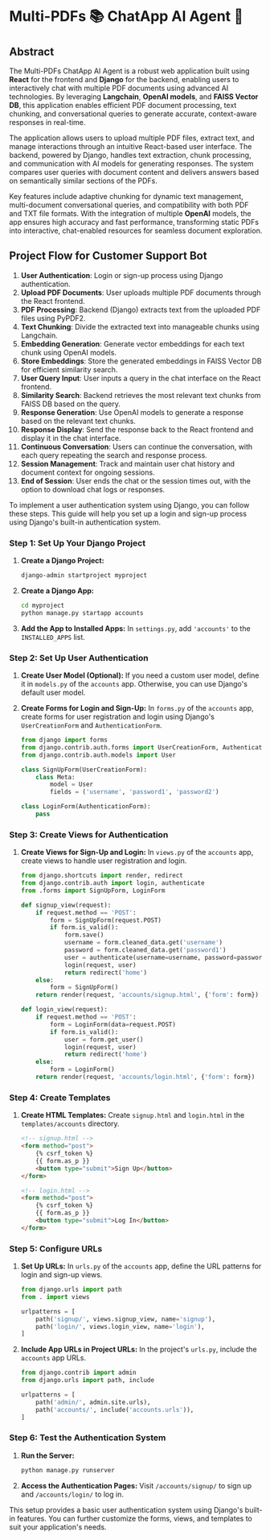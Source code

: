 
# Multi-PDFs 📚 ChatApp AI Agent 🤖

## Abstract
The Multi-PDFs ChatApp AI Agent is a robust web application built using **React** for the frontend and **Django** for the backend, enabling users to interactively chat with multiple PDF documents using advanced AI technologies. By leveraging **Langchain**, **OpenAI models**, and **FAISS Vector DB**, this application enables efficient PDF document processing, text chunking, and conversational queries to generate accurate, context-aware responses in real-time.

The application allows users to upload multiple PDF files, extract text, and manage interactions through an intuitive React-based user interface. The backend, powered by Django, handles text extraction, chunk processing, and communication with AI models for generating responses. The system compares user queries with document content and delivers answers based on semantically similar sections of the PDFs. 

Key features include adaptive chunking for dynamic text management, multi-document conversational queries, and compatibility with both PDF and TXT file formats. With the integration of multiple **OpenAI** models, the app ensures high accuracy and fast performance, transforming static PDFs into interactive, chat-enabled resources for seamless document exploration.


## Project Flow for Customer Support Bot 

1. **User Authentication**: Login or sign-up process using Django authentication.
2. **Upload PDF Documents**: User uploads multiple PDF documents through the React frontend.
3. **PDF Processing**: Backend (Django) extracts text from the uploaded PDF files using PyPDF2.
4. **Text Chunking**: Divide the extracted text into manageable chunks using Langchain.
5. **Embedding Generation**: Generate vector embeddings for each text chunk using OpenAI models.
6. **Store Embeddings**: Store the generated embeddings in FAISS Vector DB for efficient similarity search.
7. **User Query Input**: User inputs a query in the chat interface on the React frontend.
8. **Similarity Search**: Backend retrieves the most relevant text chunks from FAISS DB based on the query.
9. **Response Generation**: Use OpenAI models to generate a response based on the relevant text chunks.
10. **Response Display**: Send the response back to the React frontend and display it in the chat interface.
11. **Continuous Conversation**: Users can continue the conversation, with each query repeating the search and response process.
12. **Session Management**: Track and maintain user chat history and document context for ongoing sessions.
13. **End of Session**: User ends the chat or the session times out, with the option to download chat logs or responses.



To implement a user authentication system using Django, you can follow these steps. This guide will help you set up a login and sign-up process using Django's built-in authentication system.

### Step 1: Set Up Your Django Project

1. **Create a Django Project:**
   ```bash
   django-admin startproject myproject
   ```

2. **Create a Django App:**
   ```bash
   cd myproject
   python manage.py startapp accounts
   ```

3. **Add the App to Installed Apps:**
   In `settings.py`, add `'accounts'` to the `INSTALLED_APPS` list.

### Step 2: Set Up User Authentication

1. **Create User Model (Optional):**
   If you need a custom user model, define it in `models.py` of the `accounts` app. Otherwise, you can use Django's default user model.

2. **Create Forms for Login and Sign-Up:**
   In `forms.py` of the `accounts` app, create forms for user registration and login using Django's `UserCreationForm` and `AuthenticationForm`.

   ```python
   from django import forms
   from django.contrib.auth.forms import UserCreationForm, AuthenticationForm
   from django.contrib.auth.models import User

   class SignUpForm(UserCreationForm):
       class Meta:
           model = User
           fields = ('username', 'password1', 'password2')

   class LoginForm(AuthenticationForm):
       pass
   ```

### Step 3: Create Views for Authentication

1. **Create Views for Sign-Up and Login:**
   In `views.py` of the `accounts` app, create views to handle user registration and login.

   ```python
   from django.shortcuts import render, redirect
   from django.contrib.auth import login, authenticate
   from .forms import SignUpForm, LoginForm

   def signup_view(request):
       if request.method == 'POST':
           form = SignUpForm(request.POST)
           if form.is_valid():
               form.save()
               username = form.cleaned_data.get('username')
               password = form.cleaned_data.get('password1')
               user = authenticate(username=username, password=password)
               login(request, user)
               return redirect('home')
       else:
           form = SignUpForm()
       return render(request, 'accounts/signup.html', {'form': form})

   def login_view(request):
       if request.method == 'POST':
           form = LoginForm(data=request.POST)
           if form.is_valid():
               user = form.get_user()
               login(request, user)
               return redirect('home')
       else:
           form = LoginForm()
       return render(request, 'accounts/login.html', {'form': form})
   ```

### Step 4: Create Templates

1. **Create HTML Templates:**
   Create `signup.html` and `login.html` in the `templates/accounts` directory.

   ```html
   <!-- signup.html -->
   <form method="post">
       {% csrf_token %}
       {{ form.as_p }}
       <button type="submit">Sign Up</button>
   </form>

   <!-- login.html -->
   <form method="post">
       {% csrf_token %}
       {{ form.as_p }}
       <button type="submit">Log In</button>
   </form>
   ```

### Step 5: Configure URLs

1. **Set Up URLs:**
   In `urls.py` of the `accounts` app, define the URL patterns for login and sign-up views.

   ```python
   from django.urls import path
   from . import views

   urlpatterns = [
       path('signup/', views.signup_view, name='signup'),
       path('login/', views.login_view, name='login'),
   ]
   ```

2. **Include App URLs in Project URLs:**
   In the project's `urls.py`, include the `accounts` app URLs.

   ```python
   from django.contrib import admin
   from django.urls import path, include

   urlpatterns = [
       path('admin/', admin.site.urls),
       path('accounts/', include('accounts.urls')),
   ]
   ```

### Step 6: Test the Authentication System

1. **Run the Server:**
   ```bash
   python manage.py runserver
   ```

2. **Access the Authentication Pages:**
   Visit `/accounts/signup/` to sign up and `/accounts/login/` to log in.

This setup provides a basic user authentication system using Django's built-in features. You can further customize the forms, views, and templates to suit your application's needs.
